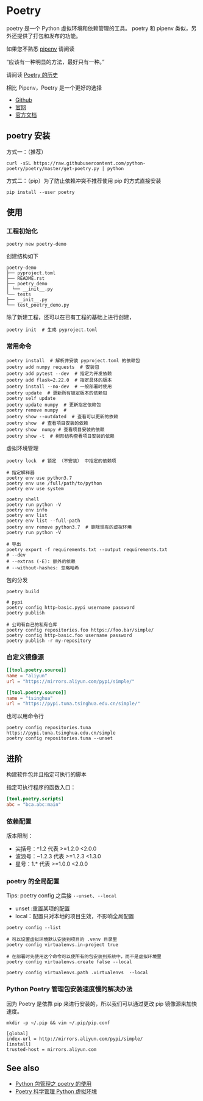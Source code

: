 # Poetry

poetry 是一个 Python 虚拟环境和依赖管理的工具。
poetry 和 pipenv 类似，另外还提供了打包和发布的功能。

如果您不熟悉 [pipenv](./pipenv) 请阅读

“应该有一种明显的方法，最好只有一种。” 

请阅读 [Poetry 的历史](https://learnku.com/python/t/38708)

相比 Pipenv，Poetry 是一个更好的选择

- [Github](https://github.com/python-poetry/poetry)
- [官网](https://python-poetry.org/)
- [官方文档](https://python-poetry.org/docs)

## poetry 安装

方式一：（推荐） 

```shell
curl -sSL https://raw.githubusercontent.com/python-poetry/poetry/master/get-poetry.py | python
```

方式二：（pip）为了防止依赖冲突不推荐使用 pip 的方式直接安装

```shell
pip install --user poetry
```

## 使用

### 工程初始化

```shell
poetry new poetry-demo
```

创建结构如下

```text
poetry-demo
├── pyproject.toml
├── README.rst
├── poetry_demo
│ └── __init__.py
└── tests
├── __init__.py
└── test_poetry_demo.py
```

除了新建工程，还可以在已有工程的基础上进行创建，

```shell
poetry init  # 生成 pyproject.toml
```

### 常用命令

```shell
poetry install  # 解析并安装 pyproject.toml 的依赖包
poetry add numpy requests  # 安装包
poetry add pytest --dev  # 指定为开发依赖
poetry add flask=2.22.0  # 指定具体的版本
poetry install --no-dev  # 一般部署时使用
poetry update  # 更新所有锁定版本的依赖包
poetry self update
poetry update numpy  # 更新指定依赖包
poetry remove numpy  # 
poetry show --outdated  # 查看可以更新的依赖
poetry show  # 查看项目安装的依赖
poetry show  numpy # 查看项目安装的依赖
poetry show -t  # 树形结构查看项目安装的依赖
```

虚拟环境管理

```shell
poetry lock  # 锁定 （不安装） 中指定的依赖项

# 指定解释器
poetry env use python3.7
poetry env use /full/path/to/python
poetry env use system

poetry shell
poetry run python -V
poetry env info
poetry env list
poetry env list --full-path
poetry env remove python3.7  # 删除现有的虚拟环境
poetry run python -V

# 导出
poetry export -f requirements.txt --output requirements.txt
# --dev
# --extras (-E): 额外的依赖
# --without-hashes: 忽略哈希
```

包的分发

```shell
poetry build

# pypi
poetry config http-basic.pypi username password
poetry publish

# 公司有自己的私有仓库
poetry config repositories.foo https://foo.bar/simple/
poetry config http-basic.foo username password
poetry publish -r my-repository
```

### 自定义镜像源

```toml
[[tool.poetry.source]]
name = "aliyun"
url = "https://mirrors.aliyun.com/pypi/simple/"

[[tool.poetry.source]]
name = "tsinghua"
url = "https://pypi.tuna.tsinghua.edu.cn/simple/"
```

也可以用命令行

```shell
poetry config repositories.tuna https://pypi.tuna.tsinghua.edu.cn/simple
poetry config repositories.tuna --unset
```

## 进阶

构建软件包并且指定可执行的脚本

指定可执行程序的函数入口：

```toml
[tool.poetry.scripts]
abc = "bca.abc:main"
```

### 依赖配置

版本限制：

- 尖括号：^1.2 代表 >=1.2.0 <2.0.0 
- 波浪号：~1.2.3 代表 >=1.2.3 <1.3.0
- 星号：1.* 代表 >=1.0.0 <2.0.0

### poetry 的全局配置

Tips: poetry config 之后接 `--unset`、`--local`

- unset :重置某项的配置
- local：配置只对本地的项目生效，不影响全局配置


```shell
poetry config --list

# 可以设置虚拟环境默认安装到项目的 .venv 目录里
poetry config virtualenvs.in-project true

# 在部署时先使用这个命令可以使所有的包安装到系统中，而不是虚拟环境里
poetry config virtualenvs.create false --local

poetry config virtualenvs.path .virtualenvs  --local
```

### Python Poetry 管理包安装速度慢的解决办法

因为 Poetry 是依靠 pip 来进行安装的，所以我们可以通过更改 pip 镜像源来加快速度。

```shell
mkdir -p ~/.pip && vim ~/.pip/pip.conf

[global]
index-url = http://mirrors.aliyun.com/pypi/simple/
[install]
trusted-host = mirrors.aliyun.com
```



## See also

- [Python 包管理之 poetry 的使用](https://www.cnblogs.com/-wenli/p/13337188.html)
- [Poetry 科学管理 Python 虚拟环境 ](http://www.limich.cn/2020/04/13/Poetry%E7%A7%91%E5%AD%A6%E7%AE%A1%E7%90%86Python%E8%99%9A%E6%8B%9F%E7%8E%AF%E5%A2%83/)
